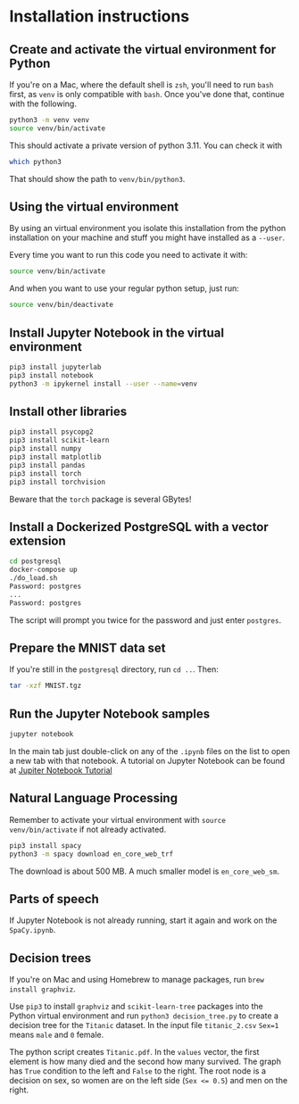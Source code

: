 # Installation instructions

## Create and activate the virtual environment for Python

If you're on a Mac, where the default shell is `zsh`, you'll need to run `bash` first, as `venv` is only compatible with `bash`. Once you've done that, continue with the following.

```bash
python3 -m venv venv
source venv/bin/activate
```

This should activate a private version of python 3.11. You can check it with

```bash
which python3
```

That should show the path to `venv/bin/python3`.

## Using the virtual environment

By using an virtual environment you isolate this installation from the python
installation on your machine and stuff you might have installed as a `--user`.

Every time you want to run this code you need to activate it with:

```bash
source venv/bin/activate
```

And when you want to use your regular python setup, just run:

```bash
source venv/bin/deactivate
```

## Install Jupyter Notebook in the virtual environment

```bash
pip3 install jupyterlab
pip3 install notebook
python3 -m ipykernel install --user --name=venv
```

## Install other libraries

```bash
pip3 install psycopg2
pip3 install scikit-learn
pip3 install numpy
pip3 install matplotlib
pip3 install pandas
pip3 install torch
pip3 install torchvision
```

Beware that the `torch` package is several GBytes!

## Install a Dockerized PostgreSQL with a vector extension

```bash
cd postgresql
docker-compose up
./do_load.sh
Password: postgres
...
Password: postgres
```

The script will prompt you twice for the password and just enter `postgres`.

## Prepare the MNIST data set

If you're still in the `postgresql` directory, run `cd ..`. Then:

```bash
tar -xzf MNIST.tgz
```

## Run the Jupyter Notebook samples

```bash
jupyter notebook
```

In the main tab just double-click on any of the `.ipynb` files on the list to open a new tab
with that notebook. A tutorial on Jupyter Notebook can be found at [Jupiter Notebook Tutorial](https://jupyter-notebook.readthedocs.io/en/stable/examples/Notebook/Notebook%20Basics.html)

## Natural Language Processing

Remember to activate your virtual environment with `source venv/bin/activate` if not already
activated.

```bash
pip3 install spacy
python3 -m spacy download en_core_web_trf
```

The download is about 500 MB. A much smaller model is `en_core_web_sm`.

## Parts of speech

If Jupyter Notebook is not already running, start it again and work on the `SpaCy.ipynb`.

## Decision trees

If you're on Mac and using Homebrew to manage packages, run `brew install graphviz`.

Use `pip3` to install `graphviz` and `scikit-learn-tree` packages into the Python virtual
environment and run `python3 decision_tree.py` to create a decision tree for the `Titanic`
dataset. In the input file `titanic_2.csv` `Sex=1` means `male` and `0` female.

The python script creates `Titanic.pdf`. In the `values` vector, the first element is how
many died and the second how many survived. The graph has `True` condition to the left
and `False` to the right. The root node is a decision on sex, so women are on the left
side (`Sex <= 0.5`) and men on the right.
